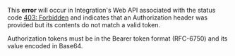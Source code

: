 This **error** will occur in Integration's Web API associated with the status code [403: Forbidden](https://developer.mozilla.org/en-US/docs/Web/HTTP/Status/403) and indicates that an Authorization header was provided but its contents do not match a valid token.

Authorization tokens must be in the Bearer token format (RFC-6750) and its value encoded in Base64.